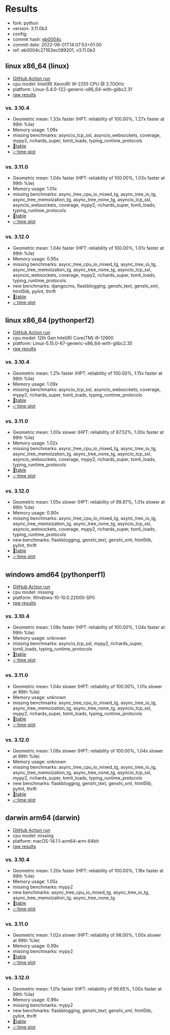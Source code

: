 # Results

- fork: python
- version: 3.11.0b3
- config: 
- commit hash: [eb0004c](https://github.com/python/cpython/commit/eb0004c)
- commit date: 2022-06-01T14:07:53+01:00
- ref: eb0004c27163ec089201, v3.11.0b3

## linux x86_64 (linux)

- [GitHub Action run](https://github.com/faster-cpython/benchmarking/actions/runs/4566181119)
- cpu model: Intel(R) Xeon(R) W-2255 CPU @ 3.70GHz
- platform: Linux-5.4.0-122-generic-x86_64-with-glibc2.31
- [raw results](bm-20220601-linux-x86_64-python-v3.11.0b3-3.11.0b3-eb0004c.json)

### vs. 3.10.4

- Geometric mean: 1.33x faster (HPT: reliability of 100.00%, 1.27x faster at 99th %ile)
- Memory usage: 1.09x
- missing benchmarks: asyncio_tcp_ssl, asyncio_websockets, coverage, mypy2, richards_super, tomli_loads, typing_runtime_protocols
- [📄table](bm-20220601-linux-x86_64-python-v3.11.0b3-3.11.0b3-eb0004c-vs-3.10.4.md)
- [📈time plot](bm-20220601-linux-x86_64-python-v3.11.0b3-3.11.0b3-eb0004c-vs-3.10.4.png)

### vs. 3.11.0

- Geometric mean: 1.04x faster (HPT: reliability of 100.00%, 1.03x faster at 99th %ile)
- Memory usage: 1.01x
- missing benchmarks: async_tree_cpu_io_mixed_tg, async_tree_io_tg, async_tree_memoization_tg, async_tree_none_tg, asyncio_tcp_ssl, asyncio_websockets, coverage, mypy2, richards_super, tomli_loads, typing_runtime_protocols
- [📄table](bm-20220601-linux-x86_64-python-v3.11.0b3-3.11.0b3-eb0004c-vs-3.11.0.md)
- [📈time plot](bm-20220601-linux-x86_64-python-v3.11.0b3-3.11.0b3-eb0004c-vs-3.11.0.png)

### vs. 3.12.0

- Geometric mean: 1.04x faster (HPT: reliability of 100.00%, 1.01x faster at 99th %ile)
- Memory usage: 0.95x
- missing benchmarks: async_tree_cpu_io_mixed_tg, async_tree_io_tg, async_tree_memoization_tg, async_tree_none_tg, asyncio_tcp_ssl, asyncio_websockets, coverage, mypy2, richards_super, tomli_loads, typing_runtime_protocols
- new benchmarks: djangocms, flaskblogging, genshi_text, genshi_xml, html5lib, pylint, thrift
- [📄table](bm-20220601-linux-x86_64-python-v3.11.0b3-3.11.0b3-eb0004c-vs-3.12.0.md)
- [📈time plot](bm-20220601-linux-x86_64-python-v3.11.0b3-3.11.0b3-eb0004c-vs-3.12.0.png)

## linux x86_64 (pythonperf2)

- [GitHub Action run](https://github.com/faster-cpython/benchmarking/actions/runs/4566181119)
- cpu model: 12th Gen Intel(R) Core(TM) i9-12900
- platform: Linux-5.15.0-67-generic-x86_64-with-glibc2.35
- [raw results](bm-20220601-pythonperf2-x86_64-python-v3.11.0b3-3.11.0b3-eb0004c.json)

### vs. 3.10.4

- Geometric mean: 1.21x faster (HPT: reliability of 100.00%, 1.15x faster at 99th %ile)
- Memory usage: 1.09x
- missing benchmarks: asyncio_tcp_ssl, asyncio_websockets, coverage, mypy2, richards_super, tomli_loads, typing_runtime_protocols
- [📄table](bm-20220601-pythonperf2-x86_64-python-v3.11.0b3-3.11.0b3-eb0004c-vs-3.10.4.md)
- [📈time plot](bm-20220601-pythonperf2-x86_64-python-v3.11.0b3-3.11.0b3-eb0004c-vs-3.10.4.png)

### vs. 3.11.0

- Geometric mean: 1.00x slower (HPT: reliability of 87.52%, 1.00x faster at 99th %ile)
- Memory usage: 1.02x
- missing benchmarks: async_tree_cpu_io_mixed_tg, async_tree_io_tg, async_tree_memoization_tg, async_tree_none_tg, asyncio_tcp_ssl, asyncio_websockets, coverage, mypy2, richards_super, tomli_loads, typing_runtime_protocols
- [📄table](bm-20220601-pythonperf2-x86_64-python-v3.11.0b3-3.11.0b3-eb0004c-vs-3.11.0.md)
- [📈time plot](bm-20220601-pythonperf2-x86_64-python-v3.11.0b3-3.11.0b3-eb0004c-vs-3.11.0.png)

### vs. 3.12.0

- Geometric mean: 1.05x slower (HPT: reliability of 99.97%, 1.01x slower at 99th %ile)
- Memory usage: 0.90x
- missing benchmarks: async_tree_cpu_io_mixed_tg, async_tree_io_tg, async_tree_memoization_tg, async_tree_none_tg, asyncio_tcp_ssl, asyncio_websockets, coverage, mypy2, richards_super, tomli_loads, typing_runtime_protocols
- new benchmarks: flaskblogging, genshi_text, genshi_xml, html5lib, pylint, thrift
- [📄table](bm-20220601-pythonperf2-x86_64-python-v3.11.0b3-3.11.0b3-eb0004c-vs-3.12.0.md)
- [📈time plot](bm-20220601-pythonperf2-x86_64-python-v3.11.0b3-3.11.0b3-eb0004c-vs-3.12.0.png)

## windows amd64 (pythonperf1)

- [GitHub Action run](https://github.com/faster-cpython/benchmarking/actions/runs/4566181119)
- cpu model: missing
- platform: Windows-10-10.0.22000-SP0
- [raw results](bm-20220601-pythonperf1-amd64-python-v3.11.0b3-3.11.0b3-eb0004c.json)

### vs. 3.10.4

- Geometric mean: 1.08x faster (HPT: reliability of 100.00%, 1.04x faster at 99th %ile)
- Memory usage: unknown
- missing benchmarks: asyncio_tcp_ssl, mypy2, richards_super, tomli_loads, typing_runtime_protocols
- [📄table](bm-20220601-pythonperf1-amd64-python-v3.11.0b3-3.11.0b3-eb0004c-vs-3.10.4.md)
- [📈time plot](bm-20220601-pythonperf1-amd64-python-v3.11.0b3-3.11.0b3-eb0004c-vs-3.10.4.png)

### vs. 3.11.0

- Geometric mean: 1.04x slower (HPT: reliability of 100.00%, 1.01x slower at 99th %ile)
- Memory usage: unknown
- missing benchmarks: async_tree_cpu_io_mixed_tg, async_tree_io_tg, async_tree_memoization_tg, async_tree_none_tg, asyncio_tcp_ssl, mypy2, richards_super, tomli_loads, typing_runtime_protocols
- [📄table](bm-20220601-pythonperf1-amd64-python-v3.11.0b3-3.11.0b3-eb0004c-vs-3.11.0.md)
- [📈time plot](bm-20220601-pythonperf1-amd64-python-v3.11.0b3-3.11.0b3-eb0004c-vs-3.11.0.png)

### vs. 3.12.0

- Geometric mean: 1.08x slower (HPT: reliability of 100.00%, 1.04x slower at 99th %ile)
- Memory usage: unknown
- missing benchmarks: async_tree_cpu_io_mixed_tg, async_tree_io_tg, async_tree_memoization_tg, async_tree_none_tg, asyncio_tcp_ssl, mypy2, richards_super, tomli_loads, typing_runtime_protocols
- new benchmarks: flaskblogging, genshi_text, genshi_xml, html5lib, pylint, thrift
- [📄table](bm-20220601-pythonperf1-amd64-python-v3.11.0b3-3.11.0b3-eb0004c-vs-3.12.0.md)
- [📈time plot](bm-20220601-pythonperf1-amd64-python-v3.11.0b3-3.11.0b3-eb0004c-vs-3.12.0.png)

## darwin arm64 (darwin)

- [GitHub Action run](https://github.com/faster-cpython/benchmarking/actions/runs/6961753483)
- cpu model: missing
- platform: macOS-14.1.1-arm64-arm-64bit
- [raw results](bm-20220601-darwin-arm64-python-eb0004c27163ec089201-3.11.0b3-eb0004c.json)

### vs. 3.10.4

- Geometric mean: 1.20x faster (HPT: reliability of 100.00%, 1.16x faster at 99th %ile)
- Memory usage: 1.05x
- missing benchmarks: mypy2
- new benchmarks: async_tree_cpu_io_mixed_tg, async_tree_io_tg, async_tree_memoization_tg, async_tree_none_tg
- [📄table](bm-20220601-darwin-arm64-python-eb0004c27163ec089201-3.11.0b3-eb0004c-vs-3.10.4.md)
- [📈time plot](bm-20220601-darwin-arm64-python-eb0004c27163ec089201-3.11.0b3-eb0004c-vs-3.10.4.png)

### vs. 3.11.0

- Geometric mean: 1.02x slower (HPT: reliability of 98.00%, 1.00x slower at 99th %ile)
- Memory usage: 0.99x
- missing benchmarks: mypy2
- [📄table](bm-20220601-darwin-arm64-python-eb0004c27163ec089201-3.11.0b3-eb0004c-vs-3.11.0.md)
- [📈time plot](bm-20220601-darwin-arm64-python-eb0004c27163ec089201-3.11.0b3-eb0004c-vs-3.11.0.png)

### vs. 3.12.0

- Geometric mean: 1.01x faster (HPT: reliability of 99.65%, 1.00x faster at 99th %ile)
- Memory usage: 0.96x
- missing benchmarks: mypy2
- new benchmarks: flaskblogging, genshi_text, genshi_xml, html5lib, pylint, thrift
- [📄table](bm-20220601-darwin-arm64-python-eb0004c27163ec089201-3.11.0b3-eb0004c-vs-3.12.0.md)
- [📈time plot](bm-20220601-darwin-arm64-python-eb0004c27163ec089201-3.11.0b3-eb0004c-vs-3.12.0.png)

